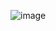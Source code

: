 ![image](https://github.com/GabriellaMoura7/GabriellaMoura7/assets/159180575/ccc12be1-f2a0-439a-a692-e9afe7696d83)

                          
